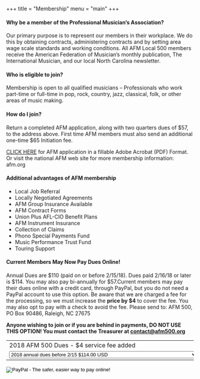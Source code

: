 +++
title = "Membership"
menu = "main"
+++

#### Why be a member of the Professional Musician’s Association?
Our primary purpose is to represent our members in their workplace. We do this
by obtaining contracts, administering contracts and by setting area wage scale
standards and working conditions. All AFM Local 500 members receive the
American Federation of Musician’s monthly publication, The International
Musician, and our local North Carolina newsletter.

#### Who is eligible to join?
Membership is open to all qualified musicians – Professionals who work
part-time or full-time in pop, rock, country, jazz, classical, folk, or other
areas of music making.

#### How do I join?
Return a completed AFM application, along with two quarters dues of $57, to the
address above. First time AFM members must also send an additional one-time $65
Initiation fee.

[CLICK HERE](/forms/AFM_500_Application.pdf) for AFM application in a fillable Adobe Acrobat
(PDF) Format. Or visit the national AFM web site for more membership
information: afm.org

#### Additional advantages of AFM membership

* Local Job Referral
* Locally Negotiated Agreements
* AFM Group Insurance Available
* AFM Contract Forms
* Union Plus AFL-CIO Benefit Plans
* AFM Instrument Insurance
* Collection of Claims
* Phono Special Payments Fund
* Music Performance Trust Fund
* Touring Support

#### Current Members May Now Pay Dues Online!

Annual Dues are $110 (paid on or before 2/15/18). Dues paid 2/16/18 or later is
$114. You may also pay bi-annually for $57.Current members may pay their dues
online with a credit card, through PayPal, but you do not need a PayPal account
to use this option. Be aware that we are charged a fee for the processing, so
we must increase the **price by $4** to cover the fee. You may also opt to pay
with a check to avoid the fee. Please send to: AFM 500, PO Box 90486,
Raleigh, NC 27675

**Anyone wishing to join or if you are behind in payments, DO
NOT USE THIS OPTION!  You must contact the Treasurer at
<a href="mailto:contact@afm500.org">contact@afm500.org </a>**

<form action="https://www.paypal.com/cgi-bin/webscr" method="post" target="_top"><input name="cmd" type="hidden" value="_s-xclick" />
<input name="hosted_button_id" type="hidden" value="N8N3389XA2G8C" />
<table>
<tbody>
<tr>
<td><input name="on0" type="hidden" value="2018 AFM 500 Dues - $4 service fee added" />2018 AFM 500 Dues - $4 service fee added</td>
</tr>
<tr>
<td><select name="os0">
<option value="2018 annual dues before 2/15">2018 annual dues before 2/15 $114.00 USD</option>
<option value="2018 bi-annual dues before 2/15">2018 bi-annual dues before 2/15 $61.00 USD</option>
<option value="2018 annual dues after 2/16">2018 annual dues after 2/16 $118.00 USD</option>
<option value="2018 bi-annual dues after 2/16">2018 bi-annual dues after 2/16 $65.00 USD</option>
<option value="2018 annual dues - LIFE MEMBERS (65 years old, 35 yrs+ member)">2018 annual dues - LIFE MEMBERS (65 years old, 35 yrs+ member) $64.00 USD</option>
</select></td>
</tr>
</tbody>
</table>
<input name="currency_code" type="hidden" value="USD" />
<input alt="PayPal - The safer, easier way to pay online!" name="submit" src="https://www.paypalobjects.com/en_US/i/btn/btn_buynowCC_LG.gif" type="image" />
<img src="https://www.paypalobjects.com/en_US/i/scr/pixel.gif" alt="" width="1" height="1" border="0" />
</form>
